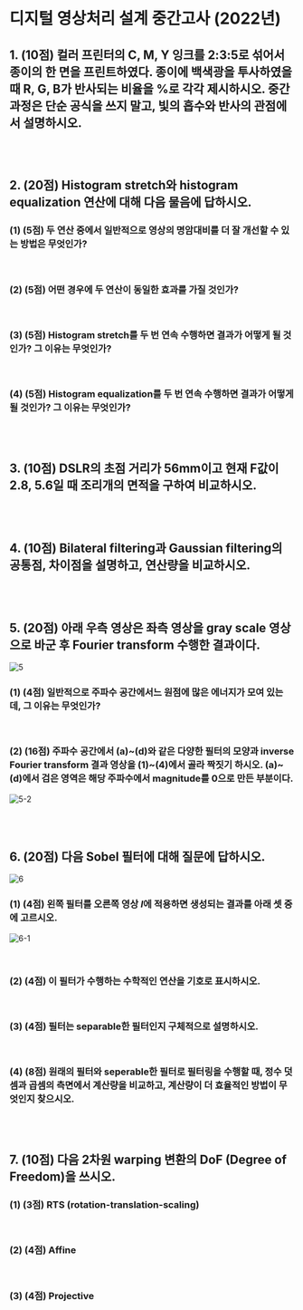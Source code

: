 # 디지털 영상처리 설계 중간고사 (2022년)

## 1. (10점) 컬러 프린터의 C, M, Y 잉크를 2:3:5로 섞어서 종이의 한 면을 프린트하였다. 종이에 백색광을 투사하였을 때 R, G, B가 반사되는 비율을 %로 각각 제시하시오. 중간과정은 단순 공식을 쓰지 말고, 빛의 흡수와 반사의 관점에서 설명하시오.

<br>
<br>

## 2. (20점) Histogram stretch와 histogram equalization 연산에 대해 다음 물음에 답하시오.

### (1) (5점) 두 연산 중에서 일반적으로 영상의 명암대비를 더 잘 개선할 수 있는 방법은 무엇인가?

<br>

### (2) (5점) 어떤 경우에 두 연산이 동일한 효과를 가질 것인가?

<br>

### (3) (5점) Histogram stretch를 두 번 연속 수행하면 결과가 어떻게 될 것인가? 그 이유는 무엇인가?

<br>

### (4) (5점) Histogram equalization를 두 번 연속 수행하면 결과가 어떻게 될 것인가? 그 이유는 무엇인가?

<br>
<br>

## 3. (10점) DSLR의 초점 거리가 56mm이고 현재 F값이 2.8, 5.6일 때 조리개의 면적을 구하여 비교하시오.

<br>
<br>

## 4. (10점) Bilateral filtering과 Gaussian filtering의 공통점, 차이점을 설명하고, 연산량을 비교하시오.

<br>
<br>

## 5. (20점) 아래 우측 영상은 좌측 영상을 gray scale 영상으로 바군 후 Fourier transform 수행한 결과이다.

![5](https://user-images.githubusercontent.com/73745836/230255464-ce7c0c2f-2951-43c8-892a-013fe0aa4724.jpg)

### (1) (4점) 일반적으로 주파수 공간에서느 원점에 많은 에너지가 모여 있는데, 그 이유는 무엇인가?

<br>

### (2) (16점) 주파수 공간에서 (a)~(d)와 같은 다양한 필터의 모양과 inverse Fourier transform 결과 영상을 (1)~(4)에서 골라 짝짓기 하시오. (a)~(d)에서 검은 영역은 해당 주파수에서 magnitude를 0으로 만든 부분이다.

![5-2](https://user-images.githubusercontent.com/73745836/230255484-4e66b1d3-d226-4d72-a84b-c8ccff259683.jpg)

<br>
<br>

## 6. (20점) 다음 Sobel 필터에 대해 질문에 답하시오.

![6](https://user-images.githubusercontent.com/73745836/230255516-18dbfb53-ae8d-4db4-9d48-f07838d148a7.jpg)

### (1) (4점) 왼쪽 필터를 오른쪽 영상 *I*에 적용하면 생성되는 결과를 아래 셋 중에 고르시오.

![6-1](https://user-images.githubusercontent.com/73745836/230255538-73c6277c-3731-4795-b4a0-6e915feb8f2b.jpg)

<br>

### (2) (4점) 이 필터가 수행하는 수학적인 연산을 기호로 표시하시오.

<br>

### (3) (4점) 필터는 separable한 필터인지 구체적으로 설명하시오.

<br>

### (4) (8점) 원래의 필터와 seperable한 필터로 필터링을 수행할 때, 정수 덧셈과 곱셈의 측면에서 계산량을 비교하고, 계산량이 더 효율적인 방법이 무엇인지 찾으시오.

<br>
<br>

## 7. (10점) 다음 2차원 warping 변환의 DoF (Degree of Freedom)을 쓰시오.

### (1) (3점) RTS (rotation-translation-scaling)

<br>

### (2) (4점) Affine

<br>

### (3) (4점) Projective
